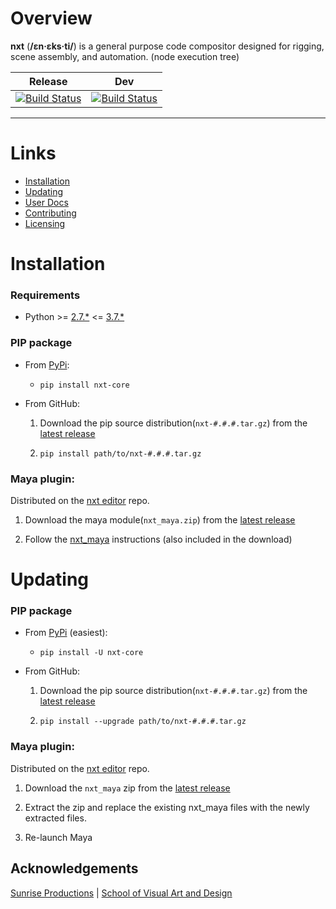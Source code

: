 # Overview

**nxt** (**/ɛn·ɛks·ti/**) is a general purpose code compositor designed for rigging, scene assembly, and automation. (node execution tree)

| Release | Dev |
| :---: | :---: |
| [![Build Status](https://travis-ci.com/nxt-dev/nxt.svg?token=rBRbAJTv2rq1c8WVEwGs&branch=release)](https://travis-ci.com/nxt-dev/nxt) | [![Build Status](https://travis-ci.com/nxt-dev/nxt.svg?token=rBRbAJTv2rq1c8WVEwGs&branch=dev)](https://travis-ci.com/nxt-dev/nxt) |

---

# Links

- [Installation](#installation)
- [Updating](#updating)
- [User Docs](https://sunriseproductions.github.io/nxt/)
- [Contributing](CONTRIBUTING.md)
- [Licensing](LICENSE)



# Installation

### Requirements
- Python >= [2.7.*](https://www.python.org/download/releases/2.7) <= [3.7.*](https://www.python.org/download/releases/3.7)

### PIP package
- From [PyPi](https://pypi.org/project/nxt-core/):
    - `pip install nxt-core`
    
- From GitHub:
    1. Download the pip source distribution(`nxt-#.#.#.tar.gz`) from the [latest release](https://github.com/nxt-dev/nxt/releases/latest)

    2. `pip install path/to/nxt-#.#.#.tar.gz`

### Maya plugin:
Distributed on the [nxt editor](https://github.com/nxt-dev/nxt_editor/) repo.

1. Download the maya module(`nxt_maya.zip`) from the [latest release](https://github.com/nxt-dev/nxt_editor/releases/latest)

2. Follow the [nxt_maya](https://github.com/nxt-dev/nxt_editor/blob/release/integration/maya/README.md) instructions (also included in the download)

# Updating

### PIP package

- From [PyPi](https://pypi.org/project/nxt-core/) (easiest):
    - `pip install -U nxt-core`

- From GitHub:
    1. Download the pip source distribution(`nxt-#.#.#.tar.gz`) from the [latest release](https://github.com/SunriseProductions/nxt/releases/latest)

    2. `pip install --upgrade path/to/nxt-#.#.#.tar.gz`

### Maya plugin:
Distributed on the [nxt editor](https://github.com/nxt-dev/nxt_editor/) repo.

1. Download the `nxt_maya` zip from the [latest release](https://github.com/SunriseProductions/nxt_editor/releases/latest)

2. Extract the zip and replace the existing nxt_maya files with the newly extracted files.

3. Re-launch Maya


## Acknowledgements

[Sunrise Productions](https://sunriseproductions.tv/) | [School of Visual Art and Design](https://www.southern.edu/visualartanddesign/)
